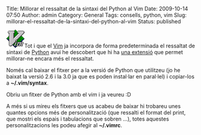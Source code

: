 Title: Millorar el ressaltat de la sintaxi del Python al Vim
Date: 2009-10-14 07:50
Author: admin
Category: General
Tags: consells, python, vim
Slug: millorar-el-ressaltat-de-la-sintaxi-del-python-al-vim
Status: published

<img src="./wp-content/uploads/2007/12/vimlogo.png" title="logotip del vim" class="alignright size-full wp-image-251" width="48" height="48" alt="logotip del vim" />Tot i que el [Vim](http://www.vim.org "Lloc web de l'editor de text de línia d'ordres Vim") ja incorpora de forma predeterminada el ressaltat de sintaxi de [Python](http://www.python.org "Lloc web del llenguatge de programació Python") avui he descobert que hi ha [una extensió](http://www.vim.org/scripts/script.php?script_id=790 "Script per al Vim que permet millorar el ressaltat de sintaxi de Python") que permet millorar-ne encara més el ressaltat.

Només cal baixar el fitxer per a la versió de Python que utilitzeu (jo he baixat la versió 2.6 i la 3.0 ja que es poden instal·lar en paral·lel) i copiar-los a **~/.vim/syntax**.

Obriu un fitxer de Python amb el vim i ja veureu :D

A més si us mireu els fitxers que us acabeu de baixar hi trobareu unes quantes opcions més de personalització (que ressalti el format del print, que mostri els espais i tabulacions que sobren ...), totes aquestes personalitzacions les podeu afegir al **~/.vimrc**.
